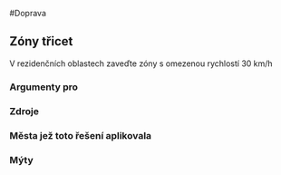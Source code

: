 #Doprava

## Zóny třicet

V rezidenčních oblastech zaveďte zóny s omezenou rychlostí 30 km/h

### Argumenty pro

### Zdroje

### Města jež toto řešení aplikovala

### Mýty

